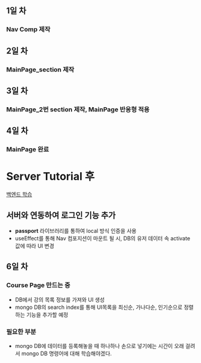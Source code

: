## 1일 차
### Nav Comp 제작

## 2일 차
### MainPage_section 제작

## 3일 차
### MainPage_2번 section 제작, MainPage 반응형 적용

## 4일 차
### MainPage 완료

# Server Tutorial 후
[백엔드 학습](https://github.com/Newbie-Alert/serverTutorial)  

## 서버와 연동하여 로그인 기능 추가
- **passport** 라이브러리를 통하여 local 방식 인증을 사용
- useEffect를 통해 Nav 컴포지션이 마운트 될 시, DB의 유저 데이터 속 activate 값에 따라 UI 변경

## 6일 차
### Course Page 만드는 중
- DB에서 강의 목록 정보를 가져와 UI 생성
- mongo DB의 search index를 통해 UI목록을 최신순, 가나다순, 인기순으로 정렬하는 기능을 추가할 예정
  <br/>
### 필요한 부분
- mongo DB에 데이터를 등록해놓을 때 하나하나 손으로 넣기에는 시간이 오래 걸려서
  mongo DB 명령어에 대해 학습해야겠다.
